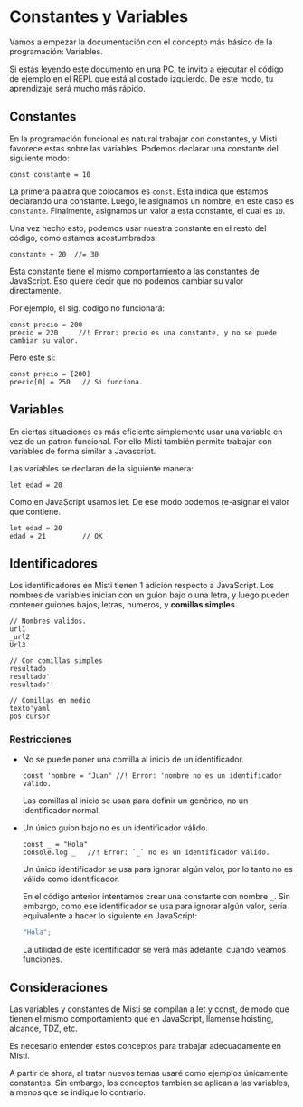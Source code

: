 # Constantes y Variables

Vamos a empezar la documentación con el concepto más básico de la programación:
Variables.

Si estás leyendo este documento en una PC, te invito a ejecutar el código de ejemplo
en el REPL que está al costado izquierdo. De este modo, tu aprendizaje será mucho
más rápido.


## Constantes


En la programación funcional es natural trabajar con constantes, y Misti favorece
estas sobre las variables. Podemos declarar una constante del siguiente modo:

```
const constante = 10
```

La primera palabra que colocamos es `const`. Esta indica que estamos declarando
una constante. Luego, le asignamos un nombre, en este caso es `constante`.
Finalmente, asignamos un valor a esta constante, el cual es `10`.

Una vez hecho esto, podemos usar nuestra constante en el resto del código,
como estamos acostumbrados:

```
constante + 20  //= 30
```

Esta constante tiene el mismo comportamiento a las constantes de JavaScript.
Eso quiere decir que no podemos cambiar su valor directamente.

Por ejemplo, el sig. código no funcionará:

```
const precio = 200
precio = 220     //! Error: precio es una constante, y no se puede cambiar su valor.
```

Pero este si:

```
const precio = [200]
precio[0] = 250   // Si funciona.
```

## Variables

En ciertas situaciones es más eficiente simplemente usar una variable en vez de un patron funcional.
Por ello Misti también permite trabajar con variables de forma similar a Javascript.

Las variables se declaran de la siguiente manera:

```
let edad = 20
```

Como en JavaScript usamos let. De ese modo podemos re-asignar el valor
que contiene.

```
let edad = 20
edad = 21         // OK
```

## Identificadores

Los identificadores en Misti tienen 1 adición respecto a JavaScript. 
Los nombres de variables inician con un guion bajo o una letra, y luego pueden contener
guiones bajos, letras, numeros, y **comillas simples**.

```
// Nombres validos.
url1
_url2
Url3

// Con comillas simples
resultado
resultado'
resultado''

// Comillas en medio
texto'yaml
pos'cursor

```

### Restricciones

- No se puede poner una comilla al inicio de un identificador.

  ```
  const 'nombre = "Juan" //! Error: 'nombre no es un identificador válido.
  ```
  
  Las comillas al inicio se usan para definir un genérico, no un identificador normal.
  
- Un único guion bajo no es un identificador válido.

  ```
  const _ = "Hola"
  console.log _   //! Error: `_` no es un identificador válido.
  ```
  
  Un único identificador se usa para ignorar algún valor, por lo tanto no es válido
  como identificador.
  
  En el código anterior intentamos crear una constante con nombre `_`. Sin embargo,
  como ese identificador se usa para ignorar algún valor, sería equivalente a hacer
  lo siguiente en JavaScript:
  
  ```javascript
  "Hola";
  ```
  
  La utilidad de este identificador se verá más adelante, cuando veamos funciones.


## Consideraciones

Las variables y constantes de Misti se compilan a let y const, de modo que tienen el mismo comportamiento que en
JavaScript, llamense hoisting, alcance, TDZ, etc.

Es necesario entender estos conceptos para trabajar adecuadamente en Misti.

A partir de ahora, al tratar nuevos temas usaré como ejemplos únicamente constantes.
Sin embargo, los conceptos también se aplican a las variables, a menos que se indique
lo contrario.

